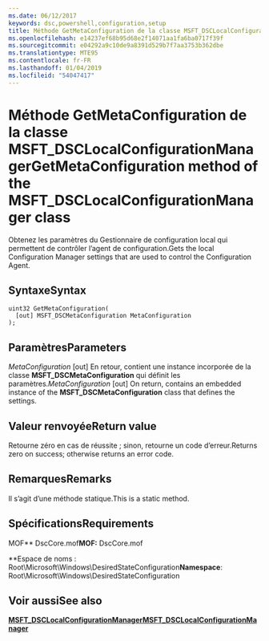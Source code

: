 ```yaml
---
ms.date: 06/12/2017
keywords: dsc,powershell,configuration,setup
title: Méthode GetMetaConfiguration de la classe MSFT_DSCLocalConfigurationManager
ms.openlocfilehash: e14237ef68b95d68e2f14071aa1fa6ba0717f39f
ms.sourcegitcommit: e04292a9c10de9a8391d529b7f7aa3753b362dbe
ms.translationtype: MTE95
ms.contentlocale: fr-FR
ms.lasthandoff: 01/04/2019
ms.locfileid: "54047417"
---
```

# <a name="getmetaconfiguration-method-of-the-msftdsclocalconfigurationmanager-class"></a><span data-ttu-id="81de9-103">Méthode GetMetaConfiguration de la classe MSFT_DSCLocalConfigurationManager</span><span class="sxs-lookup"><span data-stu-id="81de9-103">GetMetaConfiguration method of the MSFT_DSCLocalConfigurationManager class</span></span>

<span data-ttu-id="81de9-104">Obtenez les paramètres du Gestionnaire de configuration local qui permettent de contrôler l’agent de configuration.</span><span class="sxs-lookup"><span data-stu-id="81de9-104">Gets the local Configuration Manager settings that are used to control the Configuration Agent.</span></span>

## <a name="syntax"></a><span data-ttu-id="81de9-105">Syntaxe</span><span class="sxs-lookup"><span data-stu-id="81de9-105">Syntax</span></span>

```mof
uint32 GetMetaConfiguration(
  [out] MSFT_DSCMetaConfiguration MetaConfiguration
);
```

## <a name="parameters"></a><span data-ttu-id="81de9-106">Paramètres</span><span class="sxs-lookup"><span data-stu-id="81de9-106">Parameters</span></span>

<span data-ttu-id="81de9-107">*MetaConfiguration* \[out\] En retour, contient une instance incorporée de la classe **MSFT_DSCMetaConfiguration** qui définit les paramètres.</span><span class="sxs-lookup"><span data-stu-id="81de9-107">*MetaConfiguration* \[out\] On return, contains an embedded instance of the **MSFT_DSCMetaConfiguration** class that defines the settings.</span></span>

## <a name="return-value"></a><span data-ttu-id="81de9-108">Valeur renvoyée</span><span class="sxs-lookup"><span data-stu-id="81de9-108">Return value</span></span>

<span data-ttu-id="81de9-109">Retourne zéro en cas de réussite ; sinon, retourne un code d’erreur.</span><span class="sxs-lookup"><span data-stu-id="81de9-109">Returns zero on success; otherwise returns an error code.</span></span>

## <a name="remarks"></a><span data-ttu-id="81de9-110">Remarques</span><span class="sxs-lookup"><span data-stu-id="81de9-110">Remarks</span></span>

<span data-ttu-id="81de9-111">Il s’agit d’une méthode statique.</span><span class="sxs-lookup"><span data-stu-id="81de9-111">This is a static method.</span></span>

## <a name="requirements"></a><span data-ttu-id="81de9-112">Spécifications</span><span class="sxs-lookup"><span data-stu-id="81de9-112">Requirements</span></span>

<span data-ttu-id="81de9-113">MOF\*\* DscCore.mof</span><span class="sxs-lookup"><span data-stu-id="81de9-113">**MOF:** DscCore.mof</span></span>

<span data-ttu-id="81de9-114">\*\*Espace de noms : Root\Microsoft\Windows\DesiredStateConfiguration</span><span class="sxs-lookup"><span data-stu-id="81de9-114">**Namespace**: Root\Microsoft\Windows\DesiredStateConfiguration</span></span>

## <a name="see-also"></a><span data-ttu-id="81de9-115">Voir aussi</span><span class="sxs-lookup"><span data-stu-id="81de9-115">See also</span></span>

[<span data-ttu-id="81de9-116">**MSFT_DSCLocalConfigurationManager**</span><span class="sxs-lookup"><span data-stu-id="81de9-116">**MSFT_DSCLocalConfigurationManager**</span></span>](msft-dsclocalconfigurationmanager.md)